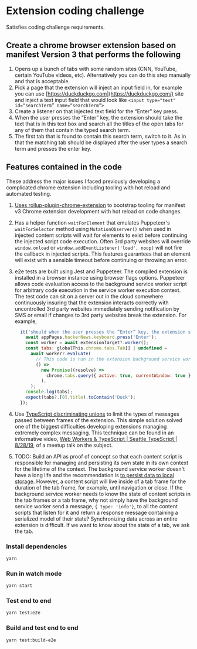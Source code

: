# Extension coding challenge

Satisfies coding challenge requirements.

## Create a chrome browser extension based on manifest Version 3 that performs the following

1. Opens up a bunch of tabs with some random sites (CNN, YouTube, certain YouTube videos, etc). Alternatively you can do this step manually and that is acceptable.
2. Pick a page that the extension will inject an input field in, for example you can use [https://duckduckgo.com](https://duckduckgo.com/) site and inject a text input field that would look like `<input type="text" id=“searchTerm” name=“searchTerm”>`
3. Create a listener on that injected text field for the “Enter” key press.
4. When the user presses the “Enter” key, the extension should take the text that is in this text box and search all the titles of the open tabs for any of them that contain the typed search term.
5. The first tab that is found to contain this search term, switch to it. As in that the matching tab should be displayed after the user types a search term and presses the enter key.

## Features contained in the code

These address the major issues I faced previously developing a complicated chrome extension including tooling with hot reload and automated testing.

1. [Uses rollup-plugin-chrome-extension](https://github.com/extend-chrome/rollup-plugin-chrome-extension) to bootstrap tooling for manifest v3 Chrome extension development with hot reload on code changes.
2. Has a helper function `waitForElement` that emulates Puppeteer's `waitForSelector` method using `MutationObserver()` when used in injected content scripts will wait for elements to exist before continuing the injected script code execution. Often 3rd party websites will override `window.onload` or `window.addEventListener('load', noop)` will not fire the callback in injected scripts. This features guarantees that an element will exist with a sensible timeout before continuing or throwing an error.
3. e2e tests are built using Jest and Puppeteer. The compiled extension is installed in a browser instance using browser flags options. Puppeteer allows code evaluation access to the background service worker script for arbitrary code execution in the service worker execution context. The test code can sit on a server out in the cloud somewhere continuously insuring that the extension interacts correctly with uncontrolled 3rd party websites immediately sending notification by SMS or email if changes to 3rd party websites break the extension. For example,

    ```javascript
      it('should when the user presses the “Enter” key, the extension should take the text that is in this text box and search all the titles of the open tabs for any of them that contain the typed search term.', async () => {
        await appPages.hackerNews.keyboard.press('Enter');
        const worker = await extensionTarget?.worker();
        const tabs: globalThis.chrome.tabs.Tab[] | undefined =
          await worker?.evaluate(
            // This code is run in the extension background service worker execution context 🔥🔥🔥
            () =>
              new Promise((resolve) =>
                chrome.tabs.query({ active: true, currentWindow: true }, resolve),
              ),  
          );
        console.log(tabs);
        expect(tabs?.[0].title).toContain('Duck');
      });
    ```

4. Use [TypeScript discriminating unions](https://www.typescriptlang.org/docs/handbook/typescript-in-5-minutes-func.html#discriminated-unions) to limit the types of messages passed between frames of the extension. This simple solution solved one of the biggest difficulties developing extensions managing extremely complex messaging. This technique can be found in an informative video, [Web Workers & TypeScript | Seattle TypeScript | 8/28/19](https://www.youtube.com/watch?v=ou5DNc4HXLQ), of a meetup talk on the subject.

5. TODO: Build an API as proof of concept so that each content script is responsible for managing and persisting its own state in its own context for the lifetime of the context. The background service worker doesn't have a long life and the recommendation is [to persist data to local storage](https://developer.chrome.com/docs/extensions/mv3/service_workers/#unloading). However, a content script will live inside of a tab frame for the duration of the tab frame, for example, until navigation or close. If the background service worker needs to know the state of content scripts in the tab frames or a tab frame, why not simply have the background service worker send a message, `{ type: 'info'}`, to all the content scripts that listen for it and return a response message containing a serialized model of their state? Synchronizing data across an entire extension is difficult. If we want to know about the state of a tab, we ask the tab.

### Install dependencies

```sh
yarn
```

### Run in watch mode

```sh
yarn start
```

### Test end to end

```sh
yarn test:e2e
```

### Build and test end to end

```sh
yarn test:build-e2e
```
